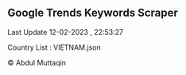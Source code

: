 

## Google Trends Keywords Scraper 
 
Last Update 12-02-2023 , 22:53:27

Country List :
VIETNAM.json



© Abdul Muttaqin 
